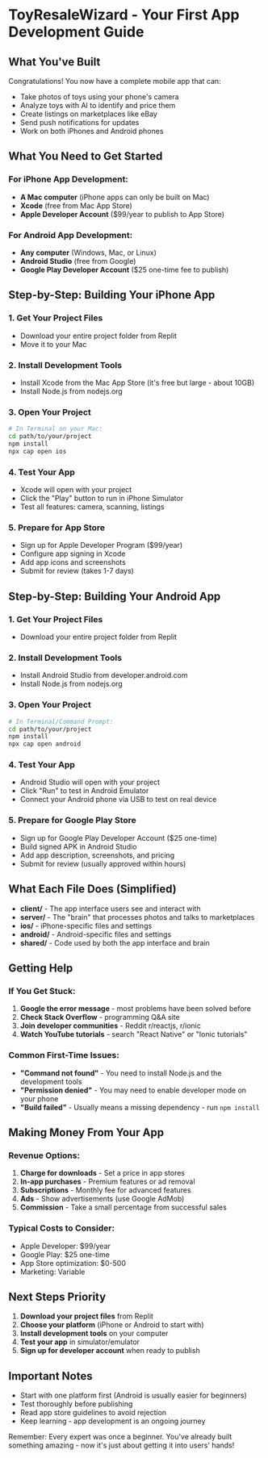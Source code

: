 # ToyResaleWizard - Your First App Development Guide

## What You've Built

Congratulations! You now have a complete mobile app that can:
- Take photos of toys using your phone's camera
- Analyze toys with AI to identify and price them
- Create listings on marketplaces like eBay
- Send push notifications for updates
- Work on both iPhones and Android phones

## What You Need to Get Started

### For iPhone App Development:
- **A Mac computer** (iPhone apps can only be built on Mac)
- **Xcode** (free from Mac App Store)
- **Apple Developer Account** ($99/year to publish to App Store)

### For Android App Development:
- **Any computer** (Windows, Mac, or Linux)
- **Android Studio** (free from Google)
- **Google Play Developer Account** ($25 one-time fee to publish)

## Step-by-Step: Building Your iPhone App

### 1. Get Your Project Files
- Download your entire project folder from Replit
- Move it to your Mac

### 2. Install Development Tools
- Install Xcode from the Mac App Store (it's free but large - about 10GB)
- Install Node.js from nodejs.org

### 3. Open Your Project
```bash
# In Terminal on your Mac:
cd path/to/your/project
npm install
npx cap open ios
```

### 4. Test Your App
- Xcode will open with your project
- Click the "Play" button to run in iPhone Simulator
- Test all features: camera, scanning, listings

### 5. Prepare for App Store
- Sign up for Apple Developer Program ($99/year)
- Configure app signing in Xcode
- Add app icons and screenshots
- Submit for review (takes 1-7 days)

## Step-by-Step: Building Your Android App

### 1. Get Your Project Files
- Download your entire project folder from Replit

### 2. Install Development Tools
- Install Android Studio from developer.android.com
- Install Node.js from nodejs.org

### 3. Open Your Project
```bash
# In Terminal/Command Prompt:
cd path/to/your/project
npm install
npx cap open android
```

### 4. Test Your App
- Android Studio will open with your project
- Click "Run" to test in Android Emulator
- Connect your Android phone via USB to test on real device

### 5. Prepare for Google Play Store
- Sign up for Google Play Developer Account ($25 one-time)
- Build signed APK in Android Studio
- Add app description, screenshots, and pricing
- Submit for review (usually approved within hours)

## What Each File Does (Simplified)

- **client/** - The app interface users see and interact with
- **server/** - The "brain" that processes photos and talks to marketplaces
- **ios/** - iPhone-specific files and settings
- **android/** - Android-specific files and settings
- **shared/** - Code used by both the app interface and brain

## Getting Help

### If You Get Stuck:
1. **Google the error message** - most problems have been solved before
2. **Check Stack Overflow** - programming Q&A site
3. **Join developer communities** - Reddit r/reactjs, r/ionic
4. **Watch YouTube tutorials** - search "React Native" or "Ionic tutorials"

### Common First-Time Issues:
- **"Command not found"** - You need to install Node.js and the development tools
- **"Permission denied"** - You may need to enable developer mode on your phone
- **"Build failed"** - Usually means a missing dependency - run `npm install`

## Making Money From Your App

### Revenue Options:
1. **Charge for downloads** - Set a price in app stores
2. **In-app purchases** - Premium features or ad removal
3. **Subscriptions** - Monthly fee for advanced features
4. **Ads** - Show advertisements (use Google AdMob)
5. **Commission** - Take a small percentage from successful sales

### Typical Costs to Consider:
- Apple Developer: $99/year
- Google Play: $25 one-time
- App Store optimization: $0-500
- Marketing: Variable

## Next Steps Priority

1. **Download your project files** from Replit
2. **Choose your platform** (iPhone or Android to start with)
3. **Install development tools** on your computer
4. **Test your app** in simulator/emulator
5. **Sign up for developer account** when ready to publish

## Important Notes

- Start with one platform first (Android is usually easier for beginners)
- Test thoroughly before publishing
- Read app store guidelines to avoid rejection
- Keep learning - app development is an ongoing journey

Remember: Every expert was once a beginner. You've already built something amazing - now it's just about getting it into users' hands!